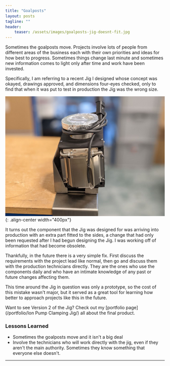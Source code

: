 ```yaml
---
title: "Goalposts"
layout: posts
tagline: ""
header:
    teaser: /assets/images/goalposts-jig-doesnt-fit.jpg
---
```

Sometimes the goalposts move. Projects involve lots of people from different areas of the business each with their own priorities and ideas for how best to progress. Sometimes things change last minute and sometimes new information comes to light only after time and work have been invested.

Specifically, I am referring to a recent Jig I designed whose concept was okayed, drawings approved, and dimensions four-eyes checked, only to find that when it was put to test in production the Jig was the wrong size.

![](../assets/images/goalposts-jig-doesnt-fit.jpg){: .align-center width="400px"}

It turns out the component that the Jig was designed for was arriving into production with an extra part fitted to the sides, a change that had only been requested after I had begun designing the Jig. I was working off of information that had become obsolete.

Thankfully, in the future there is a very simple fix. First discuss the requirements with the project lead like normal, then go and discuss them with the production technicians directly. They are the ones who use the components daily and who have an intimate knowledge of any past or future changes affecting them.

This time around the Jig in question was only a prototype, so the cost of this mistake wasn't major, but it served as a great tool for learning how better to approach projects like this in the future.

Want to see Version 2 of the Jig? Check out my [portfolio page](/portfolio/Ion Pump Clamping Jig/) all about the final product.

### Lessons Learned

- Sometimes the goalposts move and it isn't a big deal
- Involve the technicians who will work directly with the jig, even if they aren't the main authority. Sometimes they know something that everyone else doesn't.

***
